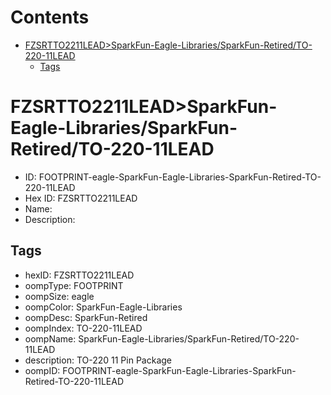 



Contents
========

* [FZSRTTO2211LEAD>SparkFun-Eagle-Libraries/SparkFun-Retired/TO-220-11LEAD](#fzsrtto2211leadsparkfun-eagle-librariessparkfun-retiredto-220-11lead)
	* [Tags](#tags)

# FZSRTTO2211LEAD>SparkFun-Eagle-Libraries/SparkFun-Retired/TO-220-11LEAD

- ID: FOOTPRINT-eagle-SparkFun-Eagle-Libraries-SparkFun-Retired-TO-220-11LEAD
- Hex ID: FZSRTTO2211LEAD
- Name: 
- Description: 

## Tags

- hexID: FZSRTTO2211LEAD
- oompType: FOOTPRINT
- oompSize: eagle
- oompColor: SparkFun-Eagle-Libraries
- oompDesc: SparkFun-Retired
- oompIndex: TO-220-11LEAD
- oompName: SparkFun-Eagle-Libraries/SparkFun-Retired/TO-220-11LEAD
- description: TO-220 11 Pin Package
- oompID: FOOTPRINT-eagle-SparkFun-Eagle-Libraries-SparkFun-Retired-TO-220-11LEAD
